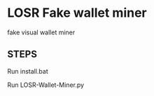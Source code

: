 # LOSR Fake wallet miner
fake visual wallet miner

## STEPS

Run install.bat

Run LOSR-Wallet-Miner.py
